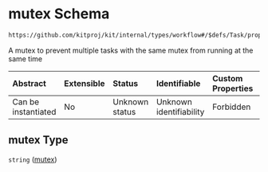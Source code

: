 # mutex Schema

```txt
https://github.com/kitproj/kit/internal/types/workflow#/$defs/Task/properties/mutex
```

A mutex to prevent multiple tasks with the same mutex from running at the same time

| Abstract            | Extensible | Status         | Identifiable            | Custom Properties | Additional Properties | Access Restrictions | Defined In                                                                      |
| :------------------ | :--------- | :------------- | :---------------------- | :---------------- | :-------------------- | :------------------ | :------------------------------------------------------------------------------ |
| Can be instantiated | No         | Unknown status | Unknown identifiability | Forbidden         | Allowed               | none                | [workflow.schema.json\*](../../out/workflow.schema.json "open original schema") |

## mutex Type

`string` ([mutex](workflow-defs-task-properties-mutex.md))
